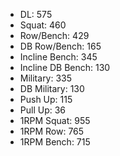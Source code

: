 * DL: 575
*  Squat: 460
*  Row/Bench: 429
*  DB Row/Bench: 165
*  Incline Bench: 345
*  Incline DB Bench: 130
*  Military: 335
*  DB Military: 130
*  Push Up: 115
*  Pull Up: 36
*  1RPM Squat: 955
*  1RPM Row: 765
*  1RPM Bench: 715

